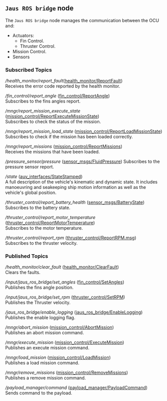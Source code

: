 ## `Jaus ROS bridge` node
The `Jaus ROS bridge` node manages the communication between the OCU and:
- Actuators:
  -  Fin Control.
  -  Thruster Control.
- Mission Control.
- Sensors


### Subscribed Topics

*/health_monitor/report_fault*([health_monitor/ReportFault](../health_monitor/msg/ReportFault.msg))  
Receives the error code reported by the health monitor.

*/fin_control/report_angle* ([fin_control/ReportAngle](../fin_control/msg/ReportAngle.msg))  
Subscribes to the fins angles report.

*/mngr/report_mission_execute_state* ([mission_control/ReportExecuteMissionState](../mission_control/msg/ReportExecuteMissionState.msg))  
Subscribes to check the status of the mission.

*/mngr/report_mission_load_state* ([mission_control/ReportLoadMissionState](../mission_control/msg/ReportLoadMissionState.msg))  
Subscribes to check if the mission has been loaded correctly.

*/mngr/report_missions* ([mission_control/ReportMissions](../mission_control/msg/ReportMissions.msg))  
Receives the missions that have been loaded.

*/pressure_sensor/pressure* ([sensor_msgs/FluidPressure](http://docs.ros.org/en/api/sensor_msgs/html/msg/FluidPressure.html))
Subscribes to the pressure sensor report.

*/state* ([auv_interfaces/StateStamped](../auv_interfaces/msg/State.msg))  
A full description of the vehicle's kinematic and dynamic state. It includes manoeuvring and seakeeping ship motion information as well as the vehicle's global position.

*/thruster_control/report_battery_health* ([sensor_msgs/BatteryState](https://docs.ros.org/en/api/sensor_msgs/html/msg/BatteryState.html))  
Subscribes to the battery state.

*/thruster_control/report_motor_temperature* ([thruster_control/ReportMotorTemperature](../thruster_control/msg/ReportMotorTemperature.msg))  
Subscribes to the motor temperature.

*/thruster_control/report_rpm* ([thruster_control/ReportRPM.msg](../thruster_control/msg/ReportRPM.msg))  
Subscribes to the thruster velocity.

### Published Topics

*/health_monitor/clear_fault* ([health_monitor/ClearFault](../health_monitor/msg/ClearFault.msg))  
Clears the faults.

*/input/jaus_ros_bridge/set_angles* ([fin_control/SetAngles](../fin_control/msg/SetAngles.msg))  
Publishes the fins angle position.

*/input/jaus_ros_bridge/set_rpm* ([thruster_control/SetRPM](../thruster_control/msg/SetRPM.msg))  
Publishes the Thruster velocity.

*/jaus_ros_bridge/enable_logging* ([jaus_ros_bridge/EnableLogging](msg/EnableLogging.msg))  
Publishes the enable logging flag.

*/mngr/abort_mission* ([mission_control/AbortMission](../mission_control/msg/AbortMission.msg))  
Publishes an abort mission command.

*/mngr/execute_mission* ([mission_control/ExecuteMission](../mission_control/msg/ExecuteMission.msg))  
Publishes an execute mission command.

*/mngr/load_mission* ([mission_control/LoadMission](../mission_control/msg/LoadMission.msg))  
Publishes a load mission command.

*/mngr/remove_missions* ([mission_control/RemoveMissions](../mission_control/msg/RemoveMissions.msg))  
Publishes a remove mission command.

*/payload_manager/command* ([payload_manager/PayloadCommand](../payload_manager/msg/PayloadCommand.msg))  
Sends command to the payload.
